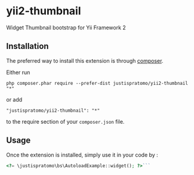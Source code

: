 yii2-thumbnail
==============
Widget Thumbnail bootstrap for Yii Framework 2

Installation
------------

The preferred way to install this extension is through [composer](http://getcomposer.org/download/).

Either run

```
php composer.phar require --prefer-dist justispratomo/yii2-thumbnail "*"
```

or add

```
"justispratomo/yii2-thumbnail": "*"
```

to the require section of your `composer.json` file.


Usage
-----

Once the extension is installed, simply use it in your code by  :

```php
<?= \justispratomo\bs\AutoloadExample::widget(); ?>```